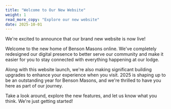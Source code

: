 ```yaml
---
title: "Welcome to Our New Website"
weight: 1
read_more_copy: "Explore our new website"
date: 2025-10-01
---
```


We're excited to announce that our brand new website is now live!

Welcome to the new home of Benson Masons online. We've completely redesigned our digital presence to better serve our community and make it easier for you to stay connected with everything happening at our lodge.

Along with this website launch, we're also making significant building upgrades to enhance your experience when you visit. 2025 is shaping up to be an outstanding year for Benson Masons, and we're thrilled to have you here as part of our journey.

Take a look around, explore the new features, and let us know what you think. We're just getting started!
